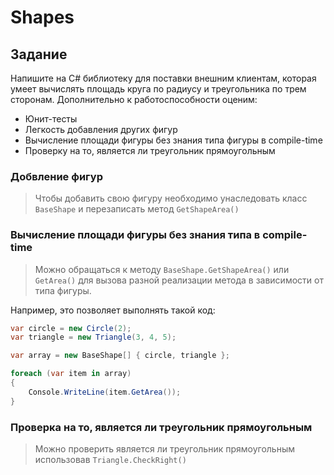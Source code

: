 # Shapes
## Задание
Напишите на C# библиотеку для поставки внешним клиентам, которая умеет вычислять площадь круга по радиусу и треугольника по трем сторонам. Дополнительно к работоспособности оценим:

* Юнит-тесты
* Легкость добавления других фигур
* Вычисление площади фигуры без знания типа фигуры в compile-time
* Проверку на то, является ли треугольник прямоугольным

### Добвление фигур
> Чтобы добавить свою фигуру необходимо унаследовать класс `BaseShape` и перезаписать метод `GetShapeArea()`

### Вычисление площади фигуры без знания типа в compile-time
> Можно обращаться к методу `BaseShape.GetShapeArea()` или `GetArea()` для вызова разной реализации метода в зависимости от типа фигуры.

Например, это позволяет выполнять такой код:
```csharp
var circle = new Circle(2);
var triangle = new Triangle(3, 4, 5);

var array = new BaseShape[] { circle, triangle };

foreach (var item in array)
{
    Console.WriteLine(item.GetArea());
}
```

### Проверка на то, является ли треугольник прямоугольным
> Можно проверить является ли треугольник прямоугольным использовав `Triangle.CheckRight()`
